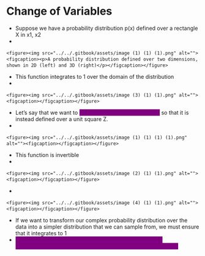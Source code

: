 # Change of Variables

* Suppose we have a probability distribution p(x) defined over a rectangle X in x1, x2
*

    <figure><img src="../../.gitbook/assets/image (1) (1) (1).png" alt=""><figcaption><p>A probability distribution defined over two dimensions, shown in 2D (left) and 3D (right)</p></figcaption></figure>
* This function integrates to 1 over the domain of the distribution
*

    <figure><img src="../../.gitbook/assets/image (3) (1) (1).png" alt=""><figcaption></figcaption></figure>
* Let’s say that we want to <mark style="color:purple;background-color:purple;">**shift and scale this distribution**</mark> so that it is instead defined over a unit square Z.
*

    <figure><img src="../../.gitbook/assets/image (1) (1) (1) (1).png" alt=""><figcaption></figcaption></figure>
* This function is invertible
*

    <figure><img src="../../.gitbook/assets/image (2) (1) (1).png" alt=""><figcaption></figcaption></figure>
*

    <figure><img src="../../.gitbook/assets/image (4) (1) (1).png" alt=""><figcaption></figcaption></figure>
* If we want to transform our complex probability distribution over the data into a simpler distribution that we can sample from, we must ensure that it integrates to 1
* <mark style="color:purple;background-color:purple;">**We need to multiply the new probability distribution by a normalization factor that is equal to the relative change in area**</mark>
